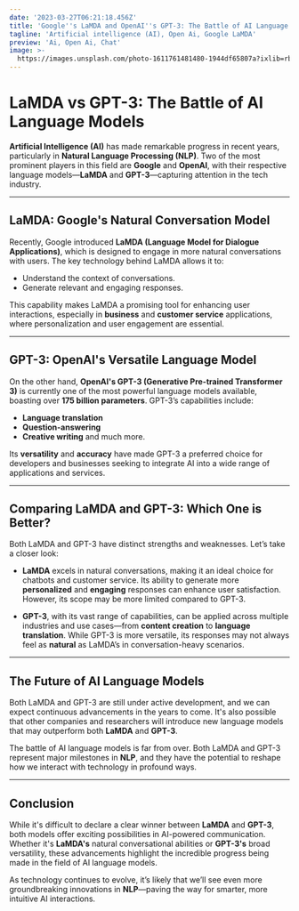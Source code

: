 ```yaml
---
date: '2023-03-27T06:21:18.456Z'
title: 'Google''s LaMDA and OpenAI''s GPT-3: The Battle of AI Language Models'
tagline: 'Artificial intelligence (AI), Open Ai, Google LaMDA'
preview: 'Ai, Open Ai, Chat'
image: >-
  https://images.unsplash.com/photo-1611761481480-1944df65807a?ixlib=rb-4.0.3&ixid=MnwxMjA3fDB8MHxwaG90by1wYWdlfHx8fGVufDB8fHx8&auto=format&fit=crop&w=1170&q=80
---
```

# LaMDA vs GPT-3: The Battle of AI Language Models

**Artificial Intelligence (AI)** has made remarkable progress in recent years, particularly in **Natural Language Processing (NLP)**. Two of the most prominent players in this field are **Google** and **OpenAI**, with their respective language models—**LaMDA** and **GPT-3**—capturing attention in the tech industry.

---

## LaMDA: Google's Natural Conversation Model

Recently, Google introduced **LaMDA (Language Model for Dialogue Applications)**, which is designed to engage in more natural conversations with users. The key technology behind LaMDA allows it to:

- Understand the context of conversations.
- Generate relevant and engaging responses.

This capability makes LaMDA a promising tool for enhancing user interactions, especially in **business** and **customer service** applications, where personalization and user engagement are essential.

---

## GPT-3: OpenAI's Versatile Language Model

On the other hand, **OpenAI's GPT-3 (Generative Pre-trained Transformer 3)** is currently one of the most powerful language models available, boasting over **175 billion parameters**. GPT-3’s capabilities include:

- **Language translation**
- **Question-answering**
- **Creative writing** and much more.

Its **versatility** and **accuracy** have made GPT-3 a preferred choice for developers and businesses seeking to integrate AI into a wide range of applications and services.

---

## Comparing LaMDA and GPT-3: Which One is Better?

Both LaMDA and GPT-3 have distinct strengths and weaknesses. Let’s take a closer look:

- **LaMDA** excels in natural conversations, making it an ideal choice for chatbots and customer service. Its ability to generate more **personalized** and **engaging** responses can enhance user satisfaction. However, its scope may be more limited compared to GPT-3.

- **GPT-3**, with its vast range of capabilities, can be applied across multiple industries and use cases—from **content creation** to **language translation**. While GPT-3 is more versatile, its responses may not always feel as **natural** as LaMDA’s in conversation-heavy scenarios.

---

## The Future of AI Language Models

Both LaMDA and GPT-3 are still under active development, and we can expect continuous advancements in the years to come. It's also possible that other companies and researchers will introduce new language models that may outperform both **LaMDA** and **GPT-3**.

The battle of AI language models is far from over. Both LaMDA and GPT-3 represent major milestones in **NLP**, and they have the potential to reshape how we interact with technology in profound ways.

---

## Conclusion

While it's difficult to declare a clear winner between **LaMDA** and **GPT-3**, both models offer exciting possibilities in AI-powered communication. Whether it's **LaMDA's** natural conversational abilities or **GPT-3's** broad versatility, these advancements highlight the incredible progress being made in the field of AI language models.

As technology continues to evolve, it’s likely that we’ll see even more groundbreaking innovations in **NLP**—paving the way for smarter, more intuitive AI interactions.
